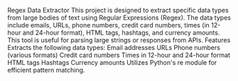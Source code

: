 Regex Data Extractor
This project is designed to extract specific data types from large bodies of text using Regular Expressions (Regex). The data types include emails, URLs, phone numbers, credit card numbers, times (in 12-hour and 24-hour format), HTML tags, hashtags, and currency amounts. This tool is useful for parsing large strings or responses from APIs.
Features
Extracts the following data types:
Email addresses
URLs
Phone numbers (various formats)
Credit card numbers
Times in 12-hour and 24-hour format
HTML tags
Hashtags
Currency amounts
Utilizes Python's re module for efficient pattern matching.
